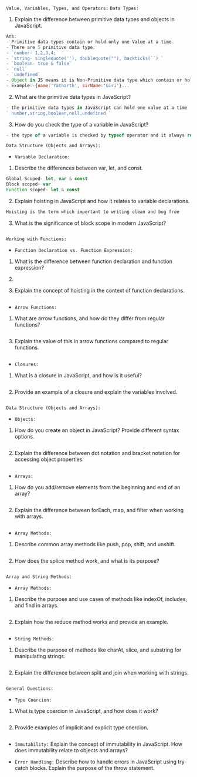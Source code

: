 ``Value, Variables, Types, and Operators:``
`Data Types:`
1. Explain the difference between primitive data types and objects in JavaScript.
```js
Ans: 
- Primitive data types contain or hold only one Value at a time.
- There are 5 primitive data type:
- `number- 1,2,3,4;`
- `string- singlequote(''), doublequote(""), backticks(``) `
- `boolean- true & false`
- `null`
- `undefined`
- Object in JS means it is Non-Primitive data type which contain or hold one and more value at a time.
- Example:-{name:'Yatharth', sirName:'Giri'}...
```
2. What are the primitive data types in JavaScript?
```js
- the primitive data types in JavaScript can hold one value at a time
` number,string,boolean,null,undefined `
```
3. How do you check the type of a variable in JavaScript?
```js
- the type of a variable is checked by typeof operator and it always return string data type.
```

``Data Structure (Objects and Arrays):``
* `Variable Declaration:`
1. Describe the differences between var, let, and const.
```js
Global Scoped- let, var & const
Block scoped- var
Function scoped- let & const
```
2. Explain hoisting in JavaScript and how it relates to variable declarations.
```js
Hoisting is the term which important to writing clean and bug free 
```
3. What is the significance of block scope in modern JavaScript?
```js

```

``Working with Functions:``
* `Function Declaration vs. Function Expression:`
1. What is the difference between function declaration and function expression?
2. ```js
   
   ```
3. Explain the concept of hoisting in the context of function declarations.
```js

```

* `Arrow Functions:`
1. What are arrow functions, and how do they differ from regular functions?
```js

```
3. Explain the value of this in arrow functions compared to regular functions.
```js

```

* `Closures:`
1. What is a closure in JavaScript, and how is it useful?
```js

```
2. Provide an example of a closure and explain the variables involved.
```js

```

``Data Structure (Objects and Arrays):``
* `Objects:`
1. How do you create an object in JavaScript? Provide different syntax options.
```js

```
2. Explain the difference between dot notation and bracket notation for accessing object properties.
```js

```

* `Arrays:`
1. How do you add/remove elements from the beginning and end of an array?
```js

```
2. Explain the difference between forEach, map, and filter when working with arrays.
```js

```

* `Array Methods:`
1. Describe common array methods like push, pop, shift, and unshift.
```js

```
2. How does the splice method work, and what is its purpose?
```js

```

``Array and String Methods:``
* `Array Methods:`
1. Describe the purpose and use cases of methods like indexOf, includes, and find in arrays.
```js

```
2. Explain how the reduce method works and provide an example.
```js

```

* `String Methods:`
1. Describe the purpose of methods like charAt, slice, and substring for manipulating strings.
```js

```
2. Explain the difference between split and join when working with strings.
```js

```

``General Questions:``
* `Type Coercion:`
1. What is type coercion in JavaScript, and how does it work?
```js

```
2. Provide examples of implicit and explicit type coercion.
```js

```

* `Immutability:`
Explain the concept of immutability in JavaScript.
How does immutability relate to objects and arrays?

* `Error Handling:`
Describe how to handle errors in JavaScript using try-catch blocks.
Explain the purpose of the throw statement.
